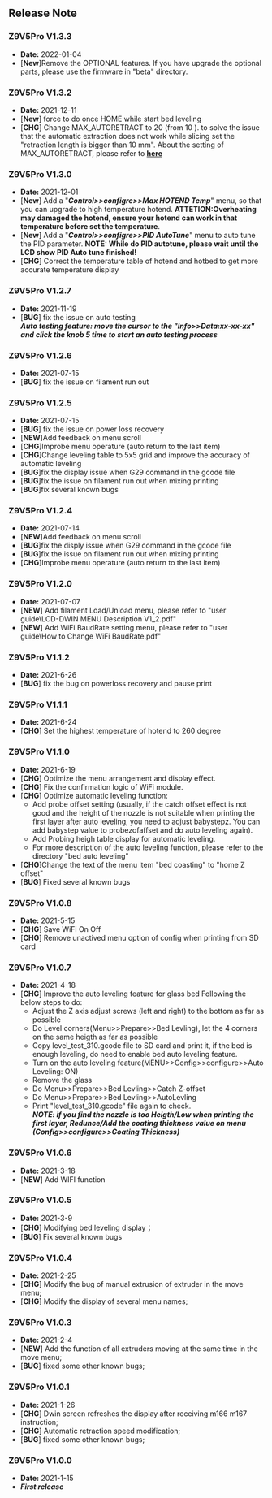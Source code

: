 ## Release Note
### Z9V5Pro V1.3.3
- **Date:** 2022-01-04
- [**New**]Remove the OPTIONAL features. If you have upgrade the optional parts, please use the firmware in "beta" directory. 

### Z9V5Pro V1.3.2
- **Date:** 2021-12-11
- [**New**] force to do once HOME while start bed leveling 
- [**CHG**] Change MAX_AUTORETRACT to 20 (from 10 ). to solve the issue that the automatic extraction does not work while slicing set the "retraction length is bigger than 10 mm". About the setting of MAX_AUTORETRACT, please refer to  [**here**](https://marlinfw.org/docs/configuration/configuration.html#firmware-retraction)      

### Z9V5Pro V1.3.0 
- **Date:** 2021-12-01
- [**New**] Add a "***Control>>configre>>Max HOTEND Temp***" menu, so that you can upgrade to high temperature hotend. **ATTETION:Overheating may damaged the hotend, ensure your hotend can work in that temperature before set the temperature**.    
- [**New**] Add a "***Control>>configre>>PID AutoTune***" menu to auto tune the PID parameter.  **NOTE: While do PID autotune, please wait until the LCD show PID Auto tune finished!**   
- [**CHG**] Correct the temperature table of hotend and hotbed to get more accurate temperature display    
### Z9V5Pro V1.2.7 
- **Date:** 2021-11-19 
- [**BUG**] fix the issue on auto testing  
***Auto testing feature: move the cursor to the "Info>>Data:xx-xx-xx" and click the knob 5 time to start an auto testing process***      

### Z9V5Pro V1.2.6 
- **Date:** 2021-07-15  
- [**BUG**] fix the issue on filament run out

### Z9V5Pro V1.2.5 
- **Date:** 2021-07-15   
- [**BUG**] fix the issue on power loss recovery  
- [**NEW**]Add feedback on menu scroll
- [**CHG**]Improbe menu operature (auto return to the last item)
- [**CHG**]Change leveling table to 5x5 grid and improve the accuracy of automatic leveling
- [**BUG**]fix the display issue when G29 command in the gcode file
- [**BUG**]fix the issue on filament run out when mixing printing 
- [**BUG**]fix several known bugs

### Z9V5Pro V1.2.4 
- **Date:** 2021-07-14
- [**NEW**]Add feedback on menu scroll  
- [**BUG**]fix the disply issue when G29 command in the gcode file  
- [**BUG**]fix the issue on filament run out when mixing printing   
- [**CHG**]Improbe menu operature (auto return to the last item)  

### Z9V5Pro V1.2.0 
- **Date:** 2021-07-07
- [**NEW**] Add filament Load/Unload menu, please refer to "user guide\LCD-DWIN MENU Description V1_2.pdf"
- [**NEW**] Add WiFi BaudRate setting menu, please refer to "user guide\How to Change WiFi BaudRate.pdf"  

### Z9V5Pro V1.1.2 
- **Date:** 2021-6-26 
- [**BUG**] fix the bug on powerloss recovery and pause print

### Z9V5Pro V1.1.1 
- **Date:** 2021-6-24  
- [**CHG**] Set the highest temperature of hotend to 260 degree

### Z9V5Pro V1.1.0 
- **Date:** 2021-6-19
- [**CHG**] Optimize the menu arrangement and display effect.
- [**CHG**] Fix the confirmation logic of WiFi module.
- [**CHG**] Optimize automatic leveling function:
  - Add probe offset setting (usually, if the catch offset effect is not good and the height of the nozzle is not suitable when printing the first layer after auto leveling, you need to adjust babystepz. You can add babystep value to probezofaffset and do auto leveling again).
  - Add Probing heigh table display for automatic leveling.
  - For more description of the auto leveling function, please refer to the directory "bed auto leveling"
- [**CHG**]Change the text of the menu item "bed coasting" to "home Z offset"
- [**BUG**] Fixed several known bugs  

### Z9V5Pro V1.0.8 
- **Date:** 2021-5-15   
- [**CHG**] Save WiFi On Off  
- [**CHG**] Remove unactived menu option of config when printing from SD card  

### Z9V5Pro V1.0.7 
- **Date:** 2021-4-18   
- [**CHG**] Improve the auto leveling feature for glass bed
Following the below steps to do:  
  - Adjust the Z axis adjust screws (left and right) to the bottom as far as possible
  - Do Level corners(Menu>>Prepare>>Bed Levling), let the 4 corners on the same heigth as far as possible
  - Copy level_test_310.gcode file to SD card and print it, if the bed is enough leveling, do need to enable bed auto leveling feature.
  - Turn on the auto leveling feature(MENU>>Config>>configure>>Auto Leveling: ON)
  - Remove the glass
  - Do Menu>>Prepare>>Bed Levling>>Catch Z-offset
  - Do Menu>>Prepare>>Bed Levling>>AutoLevling
  - Print "level_test_310.gcode" file again to check.  
***NOTE: if you find the nozzle is too Heigth/Low when printing the first layer, Redunce/Add the coating thickness value on menu (Config>>configure>>Coating Thickness)***   


### Z9V5Pro V1.0.6 
- **Date:** 2021-3-18   
- [**NEW**] Add WIFI function

### Z9V5Pro V1.0.5 
- **Date:** 2021-3-9   
- [**CHG**] Modifying bed leveling display；
- [**BUG**] Fix several known bugs

### Z9V5Pro V1.0.4 
- **Date:** 2021-2-25   
- [**CHG**] Modify the bug of manual extrusion of extruder in the move menu;
- [**CHG**] Modify the display of several menu names;

### Z9V5Pro V1.0.3 
- **Date:** 2021-2-4   
- [**NEW**] Add the function of all extruders moving at the same time in the move menu;
- [**BUG**] fixed some other known bugs;

### Z9V5Pro V1.0.1 
- **Date:** 2021-1-26
- [**CHG**] Dwin screen refreshes the display after receiving m166 m167 instruction;
- [**CHG**] Automatic retraction speed modification;
- [**BUG**] fixed some other known bugs;

### Z9V5Pro V1.0.0 
- **Date:** 2021-1-15
- ***First release***





